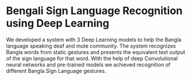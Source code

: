 # Bengali Sign Language Recognition using Deep Learning
 We developed a system with 3 Deep Learning models to help the Bangla language speaking deaf and mute community. The system recognizes Bangla words from static gestures and presents the equivalent text output of the sign language for that word. With the help of deep Convolutional neural networks and pre-trained models we achieved recognition of different Bangla Sign Language gestures.

